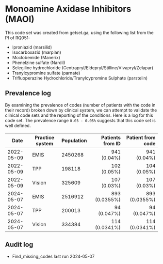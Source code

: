 # Monoamine Axidase Inhibitors (MAOI)

This code set was created from getset.ga, using the following list from the PI of RQ051:

- Iproniazid (marsilid)
- Isocarboxazid (marplan)
- Moclobemide (Manerix)
- Phenelzine sulfate (Nardil)
- Selegiline hydrochloride (Centrapryl/Eldepryl/Stilline/Vivapryl/Zelapar)
- Tranylcypromine sulfate (parnate)
- Trifluoperazine Hydrochloride/Tranylcypromine Sulphate (parstelin)

## Prevalence log

By examining the prevalence of codes (number of patients with the code in their record) broken down by clinical system, we can attempt to validate the clinical code sets and the reporting of the conditions. Here is a log for this code set. The prevalence range `0.03 - 0.05%` suggests that this code set is well defined.

| Date       | Practice system | Population | Patients from ID | Patient from code |
| ---------- | --------------- | ---------- | ---------------: | ----------------: |
| 2022-05-09 | EMIS            | 2450268    |      941 (0.04%) |       941 (0.04%) |
| 2022-05-09 | TPP             | 198118     |      102 (0.05%) |       104 (0.05%) |
| 2022-05-09 | Vision          | 325609     |      107 (0.03%) |       107 (0.03%) |
| 2024-05-07 | EMIS            | 2516912    |    893 (0.0355%) |     893 (0.0355%) |
| 2024-05-07 | TPP             | 200013     |      94 (0.047%) |       94 (0.047%) |
| 2024-05-07 | Vision          | 334384     |    114 (0.0341%) |     114 (0.0341%) |

## Audit log

- Find_missing_codes last run 2024-05-07
